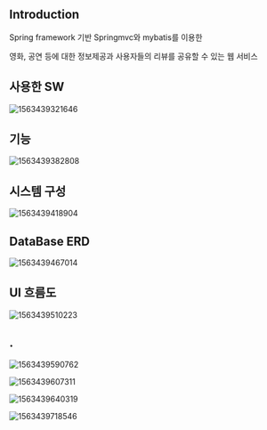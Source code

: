 ## Introduction

Spring framework 기반 Springmvc와 mybatis를 이용한

영화, 공연 등에 대한 정보제공과 사용자들의 리뷰를 공유할 수 있는 웹 서비스

## 사용한 SW

![1563439321646](../../../../AppData/Roaming/Typora/typora-user-images/1563439321646.png)

## 기능

![1563439382808](../../../../AppData/Roaming/Typora/typora-user-images/1563439382808.png)



## 시스템 구성

![1563439418904](../../../../AppData/Roaming/Typora/typora-user-images/1563439418904.png)

## DataBase ERD

![1563439467014](../../../../AppData/Roaming/Typora/typora-user-images/1563439467014.png)

## UI 흐름도

![1563439510223](../../../../AppData/Roaming/Typora/typora-user-images/1563439510223.png)



## .

![1563439590762](../../../../AppData/Roaming/Typora/typora-user-images/1563439590762.png)

![1563439607311](../../../../AppData/Roaming/Typora/typora-user-images/1563439607311.png)

![1563439640319](../../../../AppData/Roaming/Typora/typora-user-images/1563439640319.png)

![1563439718546](../../../../AppData/Roaming/Typora/typora-user-images/1563439718546.png)

